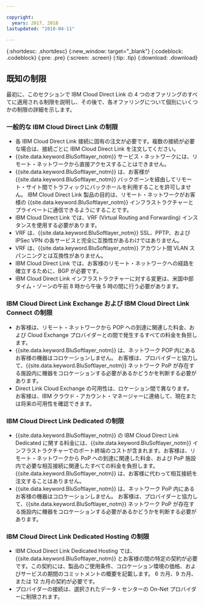 ```yaml
---

copyright:
  years: 2017, 2018
lastupdated: "2018-04-11"

---
```


{:shortdesc: .shortdesc}
{:new_window: target="_blank"}
{:codeblock: .codeblock}
{:pre: .pre}
{:screen: .screen}
{:tip: .tip}
{:download: .download}

## 既知の制限
最初に、このセクションで IBM Cloud Direct Link の 4 つのオファリングのすべてに適用される制限を説明し、その後で、各オファリングについて個別にいくつかの制限の詳細を示します。

### 一般的な IBM Cloud Direct Link の制限
 * 各 IBM Cloud Direct Link 接続に固有の注文が必要です。複数の接続が必要な場合は、接続ごとに IBM Cloud Direct Link を注文してください。
 * {{site.data.keyword.BluSoftlayer_notm}} サービス・ネットワークには、リモート・ネットワークから直接アクセスすることはできません。
 * {{site.data.keyword.BluSoftlayer_notm}} は、お客様が {{site.data.keyword.BluSoftlayer_notm}} バックボーンを経由してリモート・サイト間でトラフィックにバックホールを利用することを許可しません。 IBM Cloud Direct Link 製品の目的は、リモート・ネットワークがお客様の {{site.data.keyword.BluSoftlayer_notm}} インフラストラクチャーとプライベートに通信できるようにすることです。
 * IBM Cloud Direct Link では、VRF (Virtual Routing and Forwarding) インスタンスを使用する必要があります。
 * VRF は、{{site.data.keyword.BluSoftlayer_notm}} SSL、PPTP、および IPSec VPN の各サービスと完全に互換性があるわけではありません。
 * VRF は、{{site.data.keyword.BluSoftlayer_notm}} アカウント間 VLAN スパンニングとは互換性がありません。
 * IBM Cloud Direct Link では、お客様のリモート・ネットワークへの経路を確立するために、BGP が必要です。
 * IBM Cloud Direct Link インフラストラクチャーに対する変更は、米国中部タイム・ゾーンの午前 8 時から午後 5 時の間に行う必要があります。
 
### IBM Cloud Direct Link Exchange および IBM Cloud Direct Link Connect の制限
 * お客様は、リモート・ネットワークから POP への到達に関連した料金、および Cloud Exchange プロバイダーとの間で発生するすべての料金を負担します。
 * {{site.data.keyword.BluSoftlayer_notm}} は、ネットワーク POP 内にあるお客様の機器はコロケーションしません。 お客様は、プロバイダーと協力して、{{site.data.keyword.BluSoftlayer_notm}} ネットワーク PoP が存在する施設内に機器をコロケーションする必要があるかどうかを判断する必要があります。
 * Direct Link Cloud Exchange の可用性は、ロケーション間で異なります。 お客様は、IBM クラウド・アカウント・マネージャーに連絡して、現在または将来の可用性を確認できます。
 
### IBM Cloud Direct Link Dedicated の制限
 * {{site.data.keyword.BluSoftlayer_notm}} の IBM Cloud Direct Link Dedicated に関する料金には、{{site.data.keyword.BluSoftlayer_notm}} インフラストラクチャーでのポート終端のコストが含まれます。お客様は、リモート・ネットワークから PoP への到達に関連した料金、および PoP 施設内で必要な相互接続に関連したすべての料金を負担します。  {{site.data.keyword.BluSoftlayer_notm}} は、お客様に代わって相互接続を注文することはありません。
 * {{site.data.keyword.BluSoftlayer_notm}} は、ネットワーク PoP 内にあるお客様の機器はコロケーションしません。 お客様は、プロバイダーと協力して、{{site.data.keyword.BluSoftlayer_notm}} ネットワーク PoP が存在する施設内に機器をコロケーションする必要があるかどうかを判断する必要があります。

### IBM Cloud Direct Link Dedicated Hosting の制限
 * IBM Cloud Direct Link Dedicated Hosting では、{{site.data.keyword.BluSoftlayer_notm}} とお客様の間の特定の契約が必要です。この契約には、製品のご使用条件、コロケーション環境の価格、およびサービスの期間のコミットメントの概要を記載します。 6 カ月、9 カ月、または 12 カ月の契約が必要です。
 * プロバイダーの接続は、選択されたデータ・センターの On-Net プロバイダーに制限されます。
